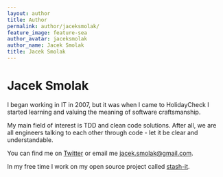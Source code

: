 ```yaml
---
layout: author
title: Author
permalink: author/jaceksmolak/
feature_image: feature-sea
author_avatar: jaceksmolak
author_name: Jacek Smolak
title: Jacek Smolak
---
```


# Jacek Smolak

I began working in IT in 2007, but it was when I came to HolidayCheck I started learning and valuing
the meaning of software craftsmanship.

My main field of interest is TDD and clean code solutions.
After all, we are all engineers talking to each other through code - let it be clear and understandable.

You can find me on [Twitter](https://twitter.com/jacek_smolak)
or email me [jacek.smolak@gmail.com](https://twitter.com/jacek_smolak).

In my free time I work on my open source project called [stash-it].

[stash-it]: https://www.npmjs.com/package/stash-it
